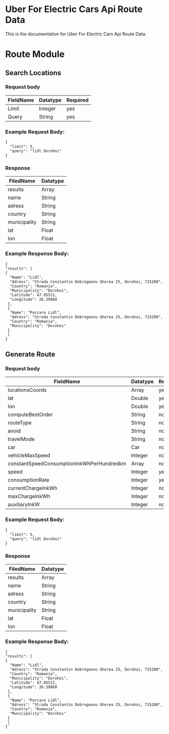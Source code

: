 
# Uber For Electric Cars Api Route Data

This is the documentation for Uber For Electric Cars Api Route Data.

# Route Module

## Search Locations

### Request body
| FieldName | Datatype | Required |
| ----------- | ----------- | ----- |
| Limit | Integer |  yes |
| Query | String |  yes |

### Example Request Body:
```
{
  "limit": 5,
  "query": "lidl Dorohoi"
}
```

### Response

| FiledName | Datatype | 
| ----------- | ----------- |
| results| Array |
| name | String |
| adress | String |
| country | String |
| municipality | String |
| lat | Float |
| lon | Float |

### Example Response Body:
```
{
"results": [
{
  "Name": "Lidl",
  "Adress": "Strada Constantin Dobrogeanu Gherea 25, Dorohoi, 715200",
  "Country": "Romania",
  "Municipality": "Dorohoi",
  "Latitude": 47.95512,
  "Longitude": 26.39868
 },
 {
  "Name": "Parcare Lidl",
  "Adress": "Strada Constantin Dobrogeanu Gherea 25, Dorohoi, 715200",
  "Country": "Romania",
  "Municipality": "Dorohoi"
 }
 ]
}
```

## Generate Route

### Request body
| FieldName | Datatype | Required |
| ----------- | ----------- | ----- |
| locationsCoords | Array |  yes |
|  lat | Double |  yes |
|  lon | Double |  yes |
| computeBestOrder | String |  no |`enter code here`
| routeType | String |  no |
| avoid | String |  no |
| travelMode | String |  no |
| car | Car |  no |
| vehicleMaxSpeed | Integer |  no |
| constantSpeedConsumptionInkWhPerHundredkm | Array |  no |
| speed | Integer |  yes |
| consumptionRate | Integer |  yes |
| currentChargeInkWh | Integer |  no |
| maxChargeInkWh | Integer |  no |
| auxiliaryInkW | Integer |  no |

### Example Request Body:
```
{
  "limit": 5,
  "query": "lidl Dorohoi"
}
```

### Response

| FiledName | Datatype | 
| ----------- | ----------- |
| results| Array |
| name | String |
| adress | String |
| country | String |
| municipality | String |
| lat | Float |
| lon | Float |

### Example Response Body:
```
{
"results": [
{
  "Name": "Lidl",
  "Adress": "Strada Constantin Dobrogeanu Gherea 25, Dorohoi, 715200",
  "Country": "Romania",
  "Municipality": "Dorohoi",
  "Latitude": 47.95512,
  "Longitude": 26.39868
 },
 {
  "Name": "Parcare Lidl",
  "Adress": "Strada Constantin Dobrogeanu Gherea 25, Dorohoi, 715200",
  "Country": "Romania",
  "Municipality": "Dorohoi"
 }
 ]
}`

